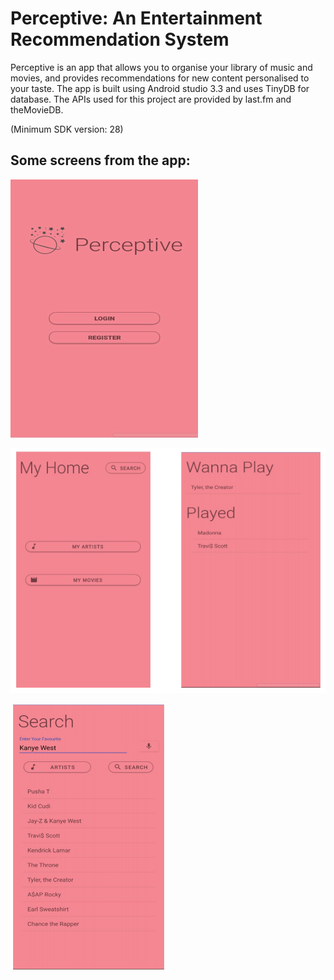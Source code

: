 # Perceptive: An Entertainment Recommendation System

Perceptive is an app that allows you to organise your library of music and movies, and provides recommendations for new content personalised to your taste. 
The app is built using Android studio 3.3 and uses TinyDB for database. The APIs used for this project are provided by last.fm and theMovieDB.

(Minimum SDK version: 28)

## Some screens from the app:
![Login](https://raw.githubusercontent.com/Vaibhavkv/PerceptiveProject-master/master/images/login.png)

![Home](https://raw.githubusercontent.com/Vaibhavkv/PerceptiveProject-master/master/images/Home.png)

![Search](https://raw.githubusercontent.com/Vaibhavkv/PerceptiveProject-master/master/images/search.png)


